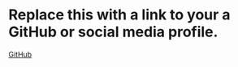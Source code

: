 # Replace this with a link to your a GitHub or social media profile.
[GitHub](https://github.com/sathyaseelan26/sathyaseelan26.git)
